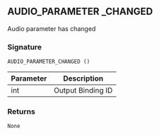 ## AUDIO\_PARAMETER \_CHANGED

Audio parameter has changed


### Signature

`AUDIO_PARAMETER_CHANGED ()`


| Parameter | Description |
| --- | --- |
| int | Output Binding ID |


### Returns

`None`